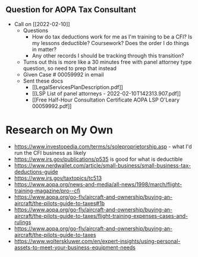 ## Question for AOPA Tax Consultant
- Call on [[2022-02-10]]
	- Questions
		- How do tax deductions work for me as I'm training to be a CFI? Is my lessons deductible? Coursework? Does the order I do things in matter?
		- Any other records I should be tracking through this transition?
	- Turns out this is more like a 30 minutes free with panel attorney type question, so need to prep that instead
	- Given Case # 00059992 in email
	- Sent these docs
		- [[LegalServicesPlanDescription.pdf]]
		- [[LSP List of panel attorneys - 2022-02-10T142313.907.pdf]]
		- [[Free Half-Hour Consultation Certificate AOPA LSP O'Leary 00059992.pdf]]


# Research on My Own
* https://www.investopedia.com/terms/s/soleproprietorship.asp - what I'd run the CFI business as likely
* https://www.irs.gov/publications/p535 is good for what is deductible
* https://www.nerdwallet.com/article/small-business/small-business-tax-deductions-guide
* https://www.irs.gov/taxtopics/tc513
* https://www.aopa.org/news-and-media/all-news/1998/march/flight-training-magazine/pro--cfi
* https://www.aopa.org/go-fly/aircraft-and-ownership/buying-an-aircraft/the-pilots-guide-to-taxes#1b
* https://www.aopa.org/go-fly/aircraft-and-ownership/buying-an-aircraft/the-pilots-guide-to-taxes/flight-training-expenses-cases-and-rulings
* https://www.aopa.org/go-fly/aircraft-and-ownership/buying-an-aircraft/the-pilots-guide-to-taxes
* https://www.wolterskluwer.com/en/expert-insights/using-personal-assets-to-meet-your-business-equipment-needs